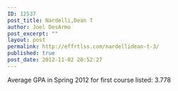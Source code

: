 ```yaml
---
ID: 12537
post_title: Nardelli,Dean T
author: Joel DesArmo
post_excerpt: ""
layout: post
permalink: http://effrtlss.com/nardellidean-t-3/
published: true
post_date: 2012-11-02 20:52:27
---
```

<p>Average GPA in Spring 2012 for first course listed: 3.778</p>